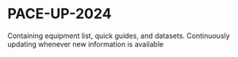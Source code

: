 # PACE-UP-2024
Containing equipment list, quick guides, and datasets. Continuously updating whenever new information is available
